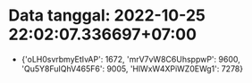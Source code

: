 # Data tanggal: 2022-10-25 22:02:07.336697+07:00

* {'oLH0svrbmyEtIvAP': 1672, 'mrV7vW8C6UhsppwP': 9600, 'Qu5Y8FuIQhV465F6': 9005, 'HlWxW4XPiWZ0EWg1': 7278}
